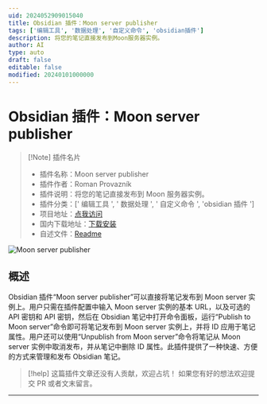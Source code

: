 ```yaml
---
uid: 2024052909015040
title: Obsidian 插件：Moon server publisher
tags: ['编辑工具', '数据处理', '自定义命令', 'obsidian插件']
description: 将您的笔记直接发布到Moon服务器实例。
author: AI
type: auto
draft: false
editable: false
modified: 20240101000000
---
```


# Obsidian 插件：Moon server publisher

> [!Note] 插件名片
> - 插件名称：Moon server publisher
> - 插件作者：Roman Provazník
> - 插件说明：将您的笔记直接发布到 Moon 服务器实例。
> - 插件分类：[' 编辑工具 ', ' 数据处理 ', ' 自定义命令 ', 'obsidian 插件 ']
> - 项目地址：[点我访问](https://github.com/Dzoukr/MoonServerObsidianPlugin)
> - 国内下载地址：[下载安装](https://pkmer.cn/products/plugin/pluginMarket/?moon-server-publisher)
> - 自述文件：[Readme](https://ghproxy.net/https://raw.githubusercontent.com/Dzoukr/MoonServerObsidianPlugin/master/README.md)

![Moon server publisher](https://cdn.pkmer.cn/covers/moon-server-publisher.png!pkmer)

## 概述

Obsidian 插件“Moon server publisher”可以直接将笔记发布到 Moon server 实例上。用户只需在插件配置中输入 Moon server 实例的基本 URL，以及可选的 API 密钥和 API 密钥，然后在 Obsidian 笔记中打开命令面板，运行“Publish to Moon server”命令即可将笔记发布到 Moon server 实例上，并将 ID 应用于笔记属性。用户还可以使用“Unpublish from Moon server”命令将笔记从 Moon server 实例中取消发布，并从笔记中删除 ID 属性。此插件提供了一种快速、方便的方式来管理和发布 Obsidian 笔记。

> [!help]
> 这篇插件文章还没有人贡献，欢迎占坑！
> 如果您有好的想法欢迎提交 PR 或者文末留言。

---



